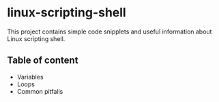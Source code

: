 # linux-scripting-shell

This project contains simple code snipplets and useful information about Linux scripting shell.

## Table of content
* Variables
* Loops
* Common pitfalls
